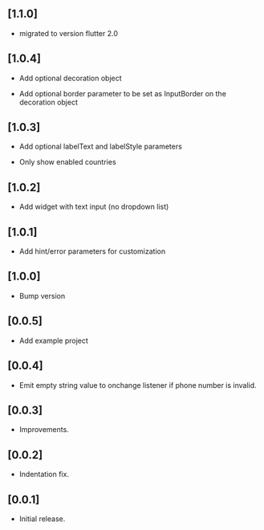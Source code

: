 ## [1.1.0]
* migrated to version flutter 2.0


## [1.0.4]

* Add optional decoration object

* Add optional border parameter to be set as InputBorder on the decoration object

## [1.0.3]

* Add optional labelText and labelStyle parameters

* Only show enabled countries

## [1.0.2]

* Add widget with text input (no dropdown list) 

## [1.0.1]

* Add hint/error parameters for customization

## [1.0.0]

* Bump version

## [0.0.5]

* Add example project

## [0.0.4]

* Emit empty string value to onchange listener if phone number is invalid.

## [0.0.3]

* Improvements.

## [0.0.2]

* Indentation fix.


## [0.0.1]

* Initial release.
